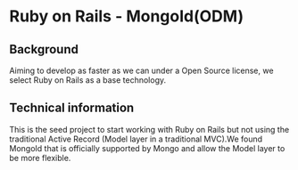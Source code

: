 # Ruby on Rails - MongoId(ODM)

## Background

Aiming to develop as faster as we can under a Open Source license, we select Ruby on Rails as a base technology.

## Technical information

This is  the seed project to start working with Ruby on Rails but not using the traditional Active Record (Model layer in a traditional MVC).We found MongoId that is officially supported by Mongo and allow the Model layer to be more flexible.
